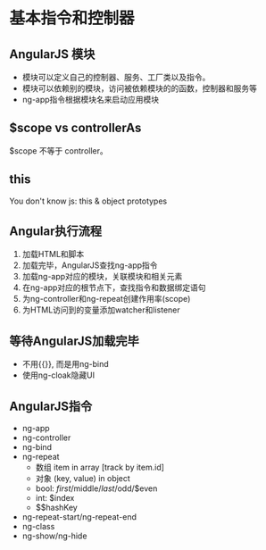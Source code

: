 基本指令和控制器
=======================================================================================================================

AngularJS 模块
-----------------------------------------------------------------------------------------------------------------------
- 模块可以定义自己的控制器、服务、工厂类以及指令。
- 模块可以依赖别的模块，访问被依赖模块的的函数，控制器和服务等
- ng-app指令根据模块名来启动应用模块


$scope vs controllerAs
-----------------------------------------------------------------------------------------------------------------------
$scope 不等于 controller。

this
-----------------------------------------------------------------------------------------------------------------------
You don't know js: this & object prototypes

Angular执行流程
-----------------------------------------------------------------------------------------------------------------------
1. 加载HTML和脚本
2. 加载完毕，AngularJS查找ng-app指令
3. 加载ng-app对应的模块，关联模块和相关元素
4. 在ng-app对应的根节点下，查找指令和数据绑定语句
5. 为ng-controller和ng-repeat创建作用率(scope)
6. 为HTML访问到的变量添加watcher和listener


等待AngularJS加载完毕
-----------------------------------------------------------------------------------------------------------------------
- 不用{{}}, 而是用ng-bind
- 使用ng-cloak隐藏UI


AngularJS指令
-----------------------------------------------------------------------------------------------------------------------
- ng-app
- ng-controller
- ng-bind
- ng-repeat
	- 数组 item in array [track by item.id]
	- 对象 (key, value) in object
	- bool: $first/$middle/$last/$odd/$even
	- int: $index
	- $$hashKey
- ng-repeat-start/ng-repeat-end	
- ng-class
- ng-show/ng-hide
